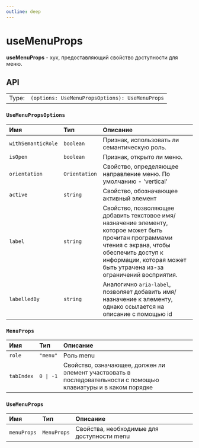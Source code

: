 ```yaml
---
outline: deep
---
```


# useMenuProps

**useMenuProps** - хук, предоставляющий свойство доступности для меню.

## API

|       |                                                            |
| ----: |:-----------------------------------------------------------|
| Type: | `(options: UseMenuPropsOptions): UseMenuProps` |

### `UseMenuPropsOptions`

| Имя               | Тип      | Описание    |
|:-------------------|:-----------|:-----------|
| `withSemanticRole`  | `boolean`   | Признак, использовать ли семантическую роль.  | 
| `isOpen`  | `boolean`   | Признак, открыто ли меню.  | 
| `orientation`  | `Orientation`   | Свойство, определяющее направление меню. По умолчанию - 'vertical'  | 
| `active`  | `string`   | Свойство, обозначающее активный элемент  | 
| `label`  | `string`   | Свойство, позволяющее добавить текстовое имя/назначение элементу, которое может быть прочитан программами чтения с экрана, чтобы обеспечить доступ к информации, которая может быть утрачена из-за ограничений восприятия.  | 
| `labelledBy`  | `string`   | Аналогично `aria-label`, позволяет добавить имя/назначение к элементу, однако ссылается на описание с помощью id  | 

### `MenuProps`

| Имя               | Тип      | Описание    |
|:-------------------|:-----------|:-----------|
| `role`  | `"menu"`   | Роль menu  | 
| `tabIndex`  | `0 \| -1`   | Свойство, означающее, должен ли элемент участвовать в последовательности с помощью клавиатуры и в каком порядке  | 

### `UseMenuProps`

| Имя               | Тип      | Описание    |
|:-------------------|:-----------|:-----------|
| `menuProps`  | `MenuProps`   | Свойства, необходимые для доступности menu  | 
